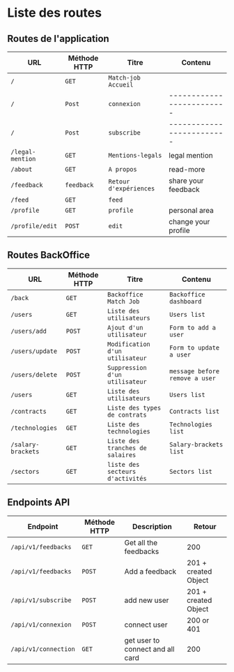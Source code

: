 # Liste des routes

## Routes de l'application

| URL              | Méthode HTTP | Titre                  | Contenu                   |
| ---------------- | ------------ | ---------------------- | ------------------------- |
| `/`              | `GET`        | `Match-job Accueil`    |                           |
| `/`              | `Post`       | `connexion`            | ------------------------- |
| `/`              | `Post`       | `subscribe`            | ------------------------- |
| `/legal-mention` | `GET`        | `Mentions-legals`      | legal mention             |
| `/about`         | `GET`        | `A propos`             | read-more                 |
| `/feedback`      | `feedback`   | `Retour d'expériences` | share your feedback       |
| `/feed`          | `GET`        | `feed`                 |                           |
| `/profile`       | `GET`        | `profile`              | personal area             |
| `/profile/edit`  | `POST`       | `edit`                 | change your profile       |

## Routes BackOffice

| URL                | Méthode HTTP | Titre                            | Contenu                        |
| ------------------ | ------------ | -------------------------------- | ------------------------------ |
| `/back`            | `GET`        | `Backoffice Match Job`           | `Backoffice dashboard`         |
| `/users`           | `GET`        | `Liste des utilisateurs`         | `Users list`                   |
| `/users/add`       | `POST`       | `Ajout d'un utilisateur`         | `Form to add a user`           |
| `/users/update`    | `POST`       | `Modification d'un utilisateur`  | `Form to update a user`        |
| `/users/delete`    | `POST`       | `Suppression d'un utilisateur`   | `message before remove a user` |
| `/users`           | `GET`        | `Liste des utilisateurs`         | `Users list`                   |
| `/contracts`       | `GET`        | `Liste des types de contrats`    | `Contracts list`               |
| `/technologies`    | `GET`        | `Liste des technologies`         | `Technologies list`            |
| `/salary-brackets` | `GET`        | `Liste des tranches de salaires` | `Salary-brackets list`         |
| `/sectors`         | `GET`        | `liste des secteurs d'activités` | `Sectors list`                 |

## Endpoints API

| Endpoint             | Méthode HTTP | Description                      | Retour |
| -------------------- | ------------ | -------------------------------- | ------ |
| `/api/v1/feedbacks`  | `GET`        | Get all the feedbacks            | 200    |
| `/api/v1/feedbacks`  | `POST`       | Add a feedback                   | 201 + created Object  |
| `/api/v1/subscribe`  | `POST`       | add new user                     | 201 + created Object |
| `/api/v1/connexion`  | `POST`       | connect user                     | 200 or 401 |
| `/api/v1/connection` | `GET`        | get user to connect and all card | 200    |

